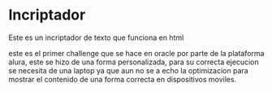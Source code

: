 # Incriptador
Este es un incriptador de texto que funciona en html

este es el primer challenge que se hace en oracle por parte de la plataforma alura, este se hizo de una forma personalizada, para su correcta ejecucion se necesita de una laptop ya que aun no se a echo la optimizacion para mostrar el contenido de una forma correcta en dispositivos moviles.
